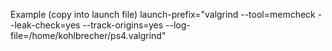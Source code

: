 Example (copy into launch file)
 launch-prefix="valgrind --tool=memcheck --leak-check=yes --track-origins=yes --log-file=/home/kohlbrecher/ps4.valgrind"
